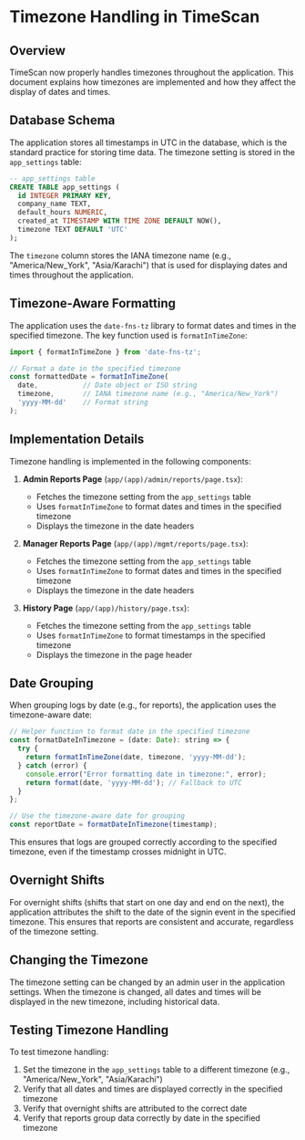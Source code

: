 # Timezone Handling in TimeScan

## Overview

TimeScan now properly handles timezones throughout the application. This document explains how timezones are implemented and how they affect the display of dates and times.

## Database Schema

The application stores all timestamps in UTC in the database, which is the standard practice for storing time data. The timezone setting is stored in the `app_settings` table:

```sql
-- app_settings table
CREATE TABLE app_settings (
  id INTEGER PRIMARY KEY,
  company_name TEXT,
  default_hours NUMERIC,
  created_at TIMESTAMP WITH TIME ZONE DEFAULT NOW(),
  timezone TEXT DEFAULT 'UTC'
);
```

The `timezone` column stores the IANA timezone name (e.g., "America/New_York", "Asia/Karachi") that is used for displaying dates and times throughout the application.

## Timezone-Aware Formatting

The application uses the `date-fns-tz` library to format dates and times in the specified timezone. The key function used is `formatInTimeZone`:

```javascript
import { formatInTimeZone } from 'date-fns-tz';

// Format a date in the specified timezone
const formattedDate = formatInTimeZone(
  date,           // Date object or ISO string
  timezone,       // IANA timezone name (e.g., "America/New_York")
  'yyyy-MM-dd'    // Format string
);
```

## Implementation Details

Timezone handling is implemented in the following components:

1. **Admin Reports Page** (`app/(app)/admin/reports/page.tsx`):
   - Fetches the timezone setting from the `app_settings` table
   - Uses `formatInTimeZone` to format dates and times in the specified timezone
   - Displays the timezone in the date headers

2. **Manager Reports Page** (`app/(app)/mgmt/reports/page.tsx`):
   - Fetches the timezone setting from the `app_settings` table
   - Uses `formatInTimeZone` to format dates and times in the specified timezone
   - Displays the timezone in the date headers

3. **History Page** (`app/(app)/history/page.tsx`):
   - Fetches the timezone setting from the `app_settings` table
   - Uses `formatInTimeZone` to format timestamps in the specified timezone
   - Displays the timezone in the page header

## Date Grouping

When grouping logs by date (e.g., for reports), the application uses the timezone-aware date:

```javascript
// Helper function to format date in the specified timezone
const formatDateInTimezone = (date: Date): string => {
  try {
    return formatInTimeZone(date, timezone, 'yyyy-MM-dd');
  } catch (error) {
    console.error("Error formatting date in timezone:", error);
    return format(date, 'yyyy-MM-dd'); // Fallback to UTC
  }
};

// Use the timezone-aware date for grouping
const reportDate = formatDateInTimezone(timestamp);
```

This ensures that logs are grouped correctly according to the specified timezone, even if the timestamp crosses midnight in UTC.

## Overnight Shifts

For overnight shifts (shifts that start on one day and end on the next), the application attributes the shift to the date of the signin event in the specified timezone. This ensures that reports are consistent and accurate, regardless of the timezone setting.

## Changing the Timezone

The timezone setting can be changed by an admin user in the application settings. When the timezone is changed, all dates and times will be displayed in the new timezone, including historical data.

## Testing Timezone Handling

To test timezone handling:

1. Set the timezone in the `app_settings` table to a different timezone (e.g., "America/New_York", "Asia/Karachi")
2. Verify that all dates and times are displayed correctly in the specified timezone
3. Verify that overnight shifts are attributed to the correct date
4. Verify that reports group data correctly by date in the specified timezone
